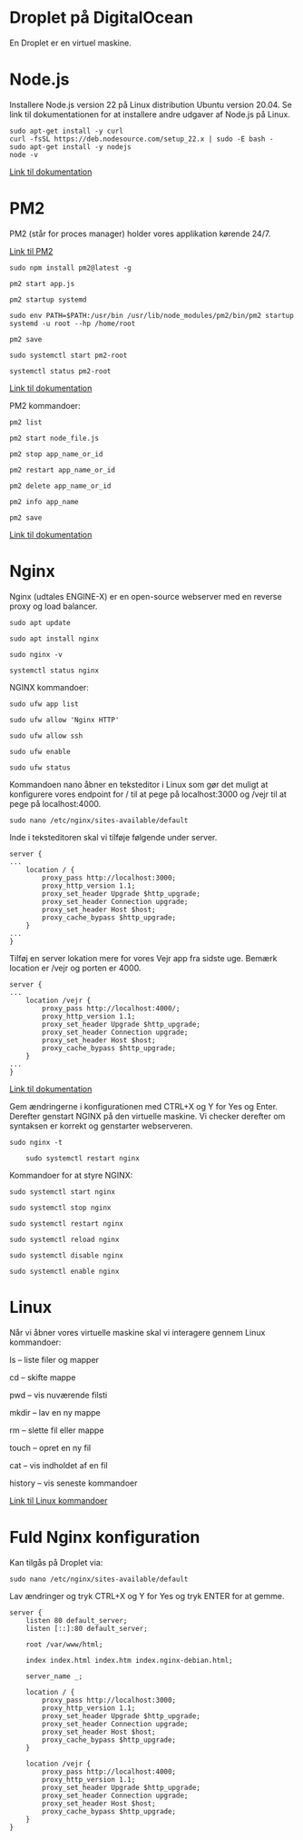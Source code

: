 # Droplet på DigitalOcean

En Droplet er en virtuel maskine.

# Node.js

Installere Node.js version 22 på Linux distribution Ubuntu version 20.04. Se link til dokumentationen for at installere andre udgaver af Node.js på Linux.

```
sudo apt-get install -y curl
curl -fsSL https://deb.nodesource.com/setup_22.x | sudo -E bash -
sudo apt-get install -y nodejs
node -v
```

[Link til dokumentation](https://nodesource.com/products/distributions)

# PM2

PM2 (står for proces manager) holder vores applikation kørende 24/7.

[Link til PM2](https://pm2.keymetrics.io/)

```
sudo npm install pm2@latest -g

pm2 start app.js

pm2 startup systemd

sudo env PATH=$PATH:/usr/bin /usr/lib/node_modules/pm2/bin/pm2 startup systemd -u root --hp /home/root

pm2 save

sudo systemctl start pm2-root

systemctl status pm2-root
```

[Link til dokumentation](https://pm2.keymetrics.io/docs/usage/quick-start/)

PM2 kommandoer:

``` 
pm2 list

pm2 start node_file.js

pm2 stop app_name_or_id

pm2 restart app_name_or_id

pm2 delete app_name_or_id

pm2 info app_name

pm2 save
```

[Link til dokumentation](https://pm2.keymetrics.io/docs/usage/process-management/)

# Nginx

Nginx (udtales ENGINE-X) er en open-source webserver med en reverse proxy og load balancer.

```
sudo apt update

sudo apt install nginx

sudo nginx -v

systemctl status nginx
```

NGINX kommandoer:

```
sudo ufw app list

sudo ufw allow 'Nginx HTTP'

sudo ufw allow ssh

sudo ufw enable

sudo ufw status
```

Kommandoen nano åbner en teksteditor i Linux som gør det muligt at konfigurere vores endpoint for / til at pege på localhost:3000 og /vejr til at pege på localhost:4000.

```
sudo nano /etc/nginx/sites-available/default
```

Inde i teksteditoren skal vi tilføje følgende under server.

```
server { 
... 
    location / {
        proxy_pass http://localhost:3000;
        proxy_http_version 1.1;
        proxy_set_header Upgrade $http_upgrade;
        proxy_set_header Connection upgrade;
        proxy_set_header Host $host;
        proxy_cache_bypass $http_upgrade;
    }
... 
}
```

Tilføj en server lokation mere for vores Vejr app fra sidste uge. Bemærk location er /vejr og porten er 4000.

```
server { 
... 
    location /vejr {
        proxy_pass http://localhost:4000/;
        proxy_http_version 1.1;
        proxy_set_header Upgrade $http_upgrade;
        proxy_set_header Connection upgrade;
        proxy_set_header Host $host;
        proxy_cache_bypass $http_upgrade;
    }
... 
}
```

[Link til dokumentation](https://nginx.org/en/docs/beginners_guide.html)

Gem ændringerne i konfigurationen med CTRL+X og Y for Yes og Enter. Derefter genstart NGINX på den virtuelle maskine. Vi checker derefter om syntaksen er korrekt og genstarter webserveren.

```
sudo nginx -t

	sudo systemctl restart nginx
```

Kommandoer for at styre NGINX:

```
sudo systemctl start nginx

sudo systemctl stop nginx

sudo systemctl restart nginx

sudo systemctl reload nginx

sudo systemctl disable nginx

sudo systemctl enable nginx
````

# Linux

Når vi åbner vores virtuelle maskine skal vi interagere gennem Linux kommandoer:

ls – liste filer og mapper

cd – skifte mappe

pwd – vis nuværende filsti

mkdir – lav en ny mappe

rm – slette fil eller mappe

touch – opret en ny fil 

cat – vis indholdet af en fil

history – vis seneste kommandoer

[Link til Linux kommandoer](https://www.geeksforgeeks.org/linux-unix/linux-commands-cheat-sheet/)

# Fuld Nginx konfiguration

Kan tilgås på Droplet via:

```
sudo nano /etc/nginx/sites-available/default
```

Lav ændringer og tryk CTRL+X og Y for Yes og tryk ENTER for at gemme.

```
server {
	listen 80 default_server;
	listen [::]:80 default_server;

	root /var/www/html;

	index index.html index.htm index.nginx-debian.html;

	server_name _;

	location / {
		proxy_pass http://localhost:3000;
		proxy_http_version 1.1;
		proxy_set_header Upgrade $http_upgrade;
		proxy_set_header Connection upgrade;
		proxy_set_header Host $host;
		proxy_cache_bypass $http_upgrade;
	}

	location /vejr {	
		proxy_pass http://localhost:4000;
		proxy_http_version 1.1;
		proxy_set_header Upgrade $http_upgrade;
		proxy_set_header Connection upgrade;
		proxy_set_header Host $host;
		proxy_cache_bypass $http_upgrade;
	}
}
```